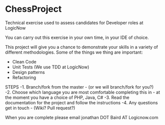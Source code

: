 # ChessProject

Technical exercise used to assess candidates for Developer roles at LogicNow

You can carry out this exercise in your own time, in your IDE of choice.

This project will give you a chance to demonstrate your skills in a variety of different methodologies.
Some of the things we thing are important:
* Clean Code
* Unit Tests (We use TDD at LogicNow)
* Design patterns
* Refactoring


STEPS
-1. Branch/fork from the master - (or we will branch/fork for you?) 
-2. Choose which language you are most comfortable completing this in - at the moment you have a choice of PHP, Java, C# 
-3. Read the documentation for the project and follow the instructions
-4. Any questions get in touch - (Wiki? Pull request?)

When you are complete please email jonathan DOT Baird AT Logicnow.com
